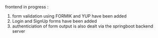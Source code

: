 frontend in progress :

1. form validation using FORMIK and YUP have been added
2. Login and SignUp forms have been added
3. authenticiation of form output is also dealt via the springboot backend server